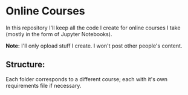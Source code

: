 # Online Courses

In this repository I'll keep all the code I create for online courses I take (mostly in the form of Jupyter Notebooks).

**Note:** I'll only opload stuff I create. I won't post other people's content.

## Structure:

Each folder corresponds to a different course; each with it's own requirements file if necessary.